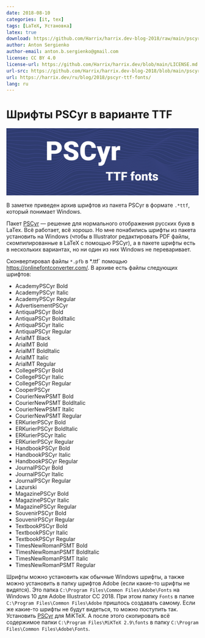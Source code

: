 ```yaml
---
date: 2018-08-10
categories: [it, tex]
tags: [LaTeX, Установка]
latex: true
download: https://github.com/Harrix/harrix.dev-blog-2018/raw/main/pscyr-ttf-fonts/files/pscyr-ttf-fonts.zip
author: Anton Sergienko
author-email: anton.b.sergienko@gmail.com
license: CC BY 4.0
license-url: https://github.com/Harrix/harrix.dev/blob/main/LICENSE.md
url-src: https://github.com/Harrix/harrix.dev-blog-2018/blob/main/pscyr-ttf-fonts/pscyr-ttf-fonts.md
url: https://harrix.dev/ru/blog/2018/pscyr-ttf-fonts/
lang: ru
---
```


# Шрифты PSCyr в варианте TTF

![Featured image](featured-image.svg)

В заметке приведен архив шрифтов из пакета PSCyr в формате `.*ttf`, который понимает Windows.

Пакет [PSCyr](https://github.com/Harrix/harrix.dev-blog-2018/blob/main/pscyr/pscyr.md) — решение для нормального отображения русских букв в LaTex. Всё работает, всё хорошо. Но мне понабились шрифты из пакета установить на Windows (чтобы в Illustrator редактировать PDF файлы, скомпилированные в LaTeX с помощью PSCyr), а в пакете шрифты есть в нескольких вариантах, но ни один из них Windows не переваривает.

Сконвертировал файлы `*.pfb` в \*.ttf` помощью <https://onlinefontconverter.com/>. В архиве есть файлы следующих шрифтов:

- AcademyPSCyr Bold
- AcademyPSCyr Italic
- AcademyPSCyr Regular
- AdvertisementPSCyr
- AntiquaPSCyr Bold
- AntiquaPSCyr BoldItalic
- AntiquaPSCyr Italic
- AntiquaPSCyr Regular
- ArialMT Black
- ArialMT Bold
- ArialMT BoldItalic
- ArialMT Italic
- ArialMT Regular
- CollegePSCyr Bold
- CollegePSCyr Italic
- CollegePSCyr Regular
- CooperPSCyr
- CourierNewPSMT Bold
- CourierNewPSMT BoldItalic
- CourierNewPSMT Italic
- CourierNewPSMT Regular
- ERKurierPSCyr Bold
- ERKurierPSCyr BoldItalic
- ERKurierPSCyr Italic
- ERKurierPSCyr Regular
- HandbookPSCyr Bold
- HandbookPSCyr Italic
- HandbookPSCyr Regular
- JournalPSCyr Bold
- JournalPSCyr Italic
- JournalPSCyr Regular
- Lazurski
- MagazinePSCyr Bold
- MagazinePSCyr Italic
- MagazinePSCyr Regular
- SouvenirPSCyr Bold
- SouvenirPSCyr Regular
- TextbookPSCyr Bold
- TextbookPSCyr Italic
- TextbookPSCyr Regular
- TimesNewRomanPSMT Bold
- TimesNewRomanPSMT BoldItalic
- TimesNewRomanPSMT Italic
- TimesNewRomanPSMT Regular

Шрифты можно установить как обычные Windows шрифты, а также можно установить в папку шрифтов Adobe (если какие-то шрифты не видятся). Это папка `C:\Program Files\Common Files\Adobe\Fonts` на Windows 10 для Adobe Illustrator CC 2018. При этом папку `Fonts` в папке `C:\Program Files\Common Files\Adobe` пришлось создавать самому. Если же какие-то шрифты не будут видеться, то можно поступить так. Установить [PSCyr](https://github.com/Harrix/harrix.dev-blog-2018/blob/main/pscyr/pscyr.md) для MiKTeX. А после этого скопировать всё содержимое папки `C:\Program Files\MiKTeX 2.9\fonts` в папку `C:\Program Files\Common Files\Adobe\Fonts`.
